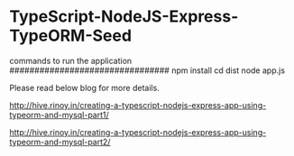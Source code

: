 # TypeScript-NodeJS-Express-TypeORM-Seed

commands to run the application
################################
npm install
cd dist
node app.js

Please read below blog for more details.

http://hive.rinoy.in/creating-a-typescript-nodejs-express-app-using-typeorm-and-mysql-part1/


http://hive.rinoy.in/creating-a-typescript-nodejs-express-app-using-typeorm-and-mysql-part2/
